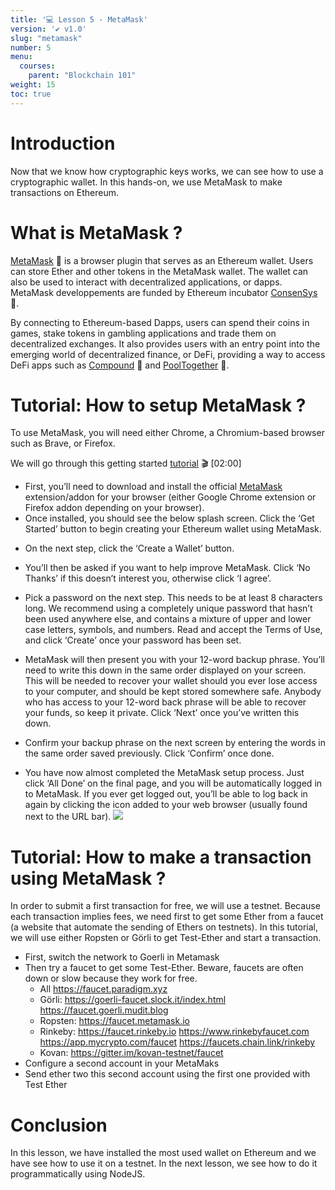 ```yaml
---
title: '💻 Lesson 5 - MetaMask'
version: '✔️ v1.0'
slug: "metamask"
number: 5
menu:
  courses:
    parent: "Blockchain 101"
weight: 15
toc: true
---
```


<!--
## Table of contents
- [Introduction](#introduction)
- [What is MetaMask ?](#what-is-metamask-)
- [Tutorial: How to setup MetaMask ?](#tutorial-how-to-setup-metamask-)
- [Tutorial: How to make a transaction using MetaMask ?](#tutorial-how-to-make-a-transaction-using-metamask-)
- [Conclusion](#conclusion)
-->

# Introduction

Now that we know how cryptographic keys works, we can see how to use a cryptographic wallet.
In this hands-on, we use MetaMask to make transactions on Ethereum.

# What is MetaMask ?

[MetaMask](https://metamask.io/) 📖 is a browser plugin that serves as an Ethereum wallet. Users can store Ether and other tokens in the MetaMask wallet.
The wallet can also be used to interact with decentralized applications, or dapps.
MetaMask developpements are funded by Ethereum incubator [ConsenSys](https://consensys.net/) 📖.

By connecting to Ethereum-based Dapps, users can spend their coins in games, stake tokens in gambling applications and trade them on decentralized exchanges. It also provides users with an entry point into the emerging world of decentralized finance, or DeFi, providing a way to access DeFi apps such as [Compound](https://compound.finance/) 📖 and [PoolTogether](https://pooltogether.com/fr) 📖.

# Tutorial: How to setup MetaMask ?

To use MetaMask, you will need either Chrome, a Chromium-based browser such as Brave, or Firefox.

We will go through this getting started [tutorial](https://youtu.be/GNPz-Dv5BjM) 🎬 [02:00]

* First, you’ll need to download and install the official [MetaMask](https://metamask.io/download) extension/addon for your browser (either Google Chrome extension or Firefox addon depending on your browser). 
* Once installed, you should see the below splash screen. Click the ‘Get Started’ button to begin creating your Ethereum wallet using MetaMask.
<!-- ![](/wp-content/uploads/2022/06/metamask_0.png) -->
* On the next step, click the ‘Create a Wallet’ button.
<!-- ![](/wp-content/uploads/2022/06/metamask_1.png) -->
* You’ll then be asked if you want to help improve MetaMask. Click ‘No Thanks’ if this doesn’t interest you, otherwise click ‘I agree’.
<!-- ![](/wp-content/uploads/2022/06/metamask_2.png) -->
* Pick a password on the next step. This needs to be at least 8 characters long. We recommend using a completely unique password that hasn’t been used anywhere else, and contains a mixture of upper and lower case letters, symbols, and numbers. Read and accept the Terms of Use, and click ‘Create’ once your password has been set.
<!-- ![](/wp-content/uploads/2022/06/metamask_3.png) -->
* MetaMask will then present you with your 12-word backup phrase. You’ll need to write this down in the same order displayed on your screen. This will be needed to recover your wallet should you ever lose access to your computer, and should be kept stored somewhere safe. Anybody who has access to your 12-word back phrase will be able to recover your funds, so keep it private. Click ‘Next’ once you’ve written this down.
<!-- ![](/wp-content/uploads/2022/06/metamask_4.png) -->
* Confirm your backup phrase on the next screen by entering the words in the same order saved previously. Click ‘Confirm’ once done.
<!-- ![](/wp-content/uploads/2022/06/metamask_5.png) -->
* You have now almost completed the MetaMask setup process. Just click ‘All Done’ on the final page, and you will be automatically logged in to MetaMask. If you ever get logged out, you’ll be able to log back in again by clicking the icon added to your web browser (usually found next to the URL bar).
![](/wp-content/uploads/2022/08/metamask.png)

<!--
TODO: reuse Keys to load in Metamask

You will then be able to access your list of assets in the ‘Assets’ tab and view your transaction history in the ‘Activity’ tab.

Sending transactions is as simple as clicking the ‘Send’ button, entering the recipient address and amount to send, and selecting a transaction fee. You can also manually adjust the transaction fee using the ‘Advanced Options’ button, using information from ETH Gas Station or similar platforms to choose a more suitable gas price. After clicking ‘Next’, you will then be able to either confirm or reject the transaction on the subsequent page.
![](/wp-content/uploads/2022/06/metamask_6.png)
To use MetaMask to interact with a DApp or smart contract, you’ll usually need to find a ‘Connect to Wallet’ button or similar on the platform you are trying to use. After clicking this, you should then see a prompt asking whether you want to let the DApp connect to your wallet.
The below example is for Uniswap, but a similar process should be observed for other DApps. Simply connecting with a DApp means it can view your addresses-they cannot access your funds.
Once connected, you’ll then be able to interact with the DApps and use its features.
Dapps automatically connect to MetaMask, simplifying the connection process. Within the Dapp, if payment is required, a pop-up window will appear asking to confirm the transaction from the MetaMask account.
 ![](/wp-content/uploads/2022/06/metamask_7.png) -->

# Tutorial: How to make a transaction using MetaMask ?

In order to submit a first transaction for free, we will use a testnet. Because each transaction implies fees, we need first to get some Ether from a faucet (a website that automate the sending of Ethers on testnets).
In this tutorial, we will use either Ropsten or Görli to get Test-Ether and start a transaction.
* First, switch the network to Goerli in Metamask
* Then try a faucet to get some Test-Ether. Beware, faucets are often down or slow because they work for free.
  * All https://faucet.paradigm.xyz
  * Görli: https://goerli-faucet.slock.it/index.html https://faucet.goerli.mudit.blog
  * Ropsten: https://faucet.metamask.io
  * Rinkeby: https://faucet.rinkeby.io https://www.rinkebyfaucet.com https://app.mycrypto.com/faucet https://faucets.chain.link/rinkeby
  * Kovan: https://gitter.im/kovan-testnet/faucet 
* Configure a second account in your MetaMaks
* Send ether two this second account using the first one provided with Test Ether

# Conclusion

In this lesson, we have installed the most used wallet on Ethereum and we have see how to use it on a testnet. In the next lesson, we see how to do it programmatically using NodeJS.

<!--

**Exercice**: try to get funds on a testnet like Ropsten or Görli and perform a first transaction using your freshly configured wallet. If you need help, you can follow this [tutorial](https://ethereum-blockchain-developer.com/001-metamask-install/03-get-testnet-ether/) 📖.

https://www.cryptonary.com/cryptoschool/tutorial-metamask-advanced/

https://ethereum-blockchain-developer.com/001-metamask-install/00-overview/

https://cryptobriefing.com/metamask-beginner-guide/

* Install MetaMask : https://metamask.io
![](/wp-content/uploads/2022/06/metamask.png)

* Connect to Göerli Testnet :
    * https://goerli.net
    * https://stats.goerli.net
![](/wp-content/uploads/2022/06/goerli.png)

* Get Ether from Faucet : https://faucet.metamask.io

* Exercise :
    * Send Ether to 0x
    * Visualize your transaction : https://goerli.etherscan.io/

![](/wp-content/uploads/2022/06/tx.png)

-->
